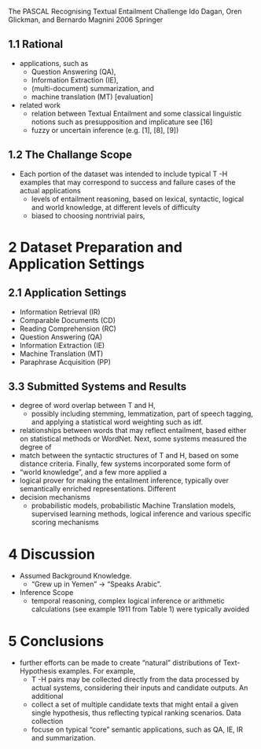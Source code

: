 The PASCAL Recognising Textual Entailment Challenge
Ido Dagan, Oren Glickman, and Bernardo Magnini
2006 Springer

## 1.1 Rational

* applications, such as
  * Question Answering (QA),
  * Information Extraction (IE),
  * (multi-document) summarization, and
  * machine translation (MT) [evaluation]
* related work
  * relation between Textual Entailment and some classical linguistic notions
    such as presupposition and implicature see [16]
  * fuzzy or uncertain inference (e.g. [1], [8], [9])

## 1.2 The Challange Scope

* Each portion of the dataset was intended to include typical T -H examples
  that may correspond to success and failure cases of the actual applications
  * levels of entailment reasoning, based on lexical, syntactic, logical and
    world knowledge, at different levels of difficulty
  * biased to choosing nontrivial pairs,

# 2 Dataset Preparation and Application Settings

## 2.1 Application Settings

* Information Retrieval (IR)
* Comparable Documents (CD)
* Reading Comprehension (RC)
* Question Answering (QA)
* Information Extraction (IE)
* Machine Translation (MT)
* Paraphrase Acquisition (PP)

## 3.3 Submitted Systems and Results

* degree of word overlap between T and H,
  * possibly including stemming, lemmatization, part of speech tagging, and
    applying a statistical word weighting such as idf.
* relationships between words that may reflect entailment, based either on
  statistical methods or WordNet. Next, some systems measured the degree of
* match between the syntactic structures of T and H, based on some distance
  criteria. Finally, few systems incorporated some form of
* “world knowledge”, and a few more applied a
* logical prover for making the entailment inference, typically over
  semantically enriched representations.  Different
* decision mechanisms
  * probabilistic models, probabilistic Machine Translation models, supervised
    learning methods, logical inference and various specific scoring
    mechanisms

# 4 Discussion

* Assumed Background Knowledge.
  * “Grew up in Yemen” → “Speaks Arabic”.
* Inference Scope
  * temporal reasoning, complex logical inference or arithmetic calculations
    (see example 1911 from Table 1) were typically avoided

# 5 Conclusions

* further efforts can be made to create “natural” distributions of
  Text-Hypothesis examples. For example,
  * T -H pairs may be collected directly from the data processed by actual
    systems, considering their inputs and candidate outputs. An additional
  * collect a set of multiple candidate texts that might entail a given single
    hypothesis, thus reflecting typical ranking scenarios. Data collection
  * focuse on typical “core” semantic applications, such as QA, IE, IR and
    summarization.
